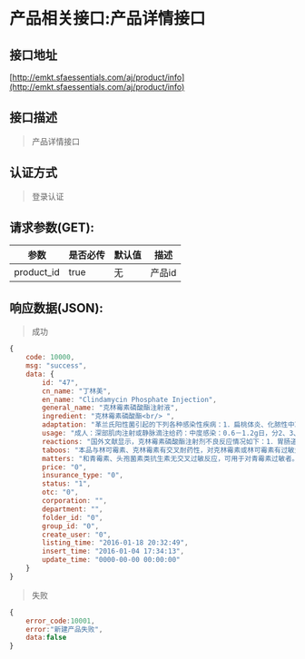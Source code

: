 # 产品相关接口:产品详情接口

## 接口地址

[http://emkt.sfaessentials.com/aj/product/info](http://emkt.sfaessentials.com/aj/product/info)

## 接口描述

> 产品详情接口

## 认证方式

> 登录认证

## 请求参数(GET):

| 参数 | 是否必传 | 默认值 |  描述 | 
| ---- | ----- | ----- | ----- | 
| product_id | true | 无 | 产品id | 


## 响应数据(JSON):
> 成功

```javascript
{
    code: 10000,
    msg: "success",
    data: {
        id: "47",
        cn_name: "丁林美",
        en_name: "Clindamycin Phosphate Injection",
        general_name: "克林霉素磷酸酯注射液",
        ingredient: "克林霉素磷酸酯<br/> ",
        adaptation: "革兰氏阳性菌引起的下列各种感染性疾病：1．扁桃体炎、化脓性中耳炎、鼻窦炎等。2．急性支气管炎、慢性支气管炎急性发作、肺脓肿和支气管扩张合并感染等。3．皮肤和软组织感染：疖、痈、脓肿、蜂窝组织炎、创伤、烧伤和手术后感染等。4．泌尿系统感染：急 ...",
        usage: "成人：深部肌肉注射或静脉滴注给药：中度感染：0.6－1.2g日，分2、3、4等剂量，每12、8、6小时一次。严重感染：1.2－2",
        reactions: "国外文献显示，克林霉素磷酸酯注射剂不良反应情况如下：1．胃肠道反应：常见恶心、呕吐、腹痛、腹泻等；严重者有腹绞痛、腹部压痛、严重",
        taboos: "本品与林可霉素、克林霉素有交叉耐药性，对克林霉素或林可霉素有过敏史者禁用。<br/> ",
        matters: "和青霉素、头孢菌素类抗生素无交叉过敏反应，可用于对青霉素过敏者。 <br/> 与氨苄青霉素、苯妥英、巴比妥盐酸盐、氨茶碱、葡萄糖",
        price: "0",
        insurance_type: "0",
        status: "1",
        otc: "0",
        corporation: "",
        department: "",
        folder_id: "0",
        group_id: "0",
        create_user: "0",
        listing_time: "2016-01-18 20:32:49",
        insert_time: "2016-01-04 17:34:13",
        update_time: "0000-00-00 00:00:00"
    }
}
```
> 失败 

```javascript
{
    error_code:10001,
    error:"新建产品失败",
    data:false
}
```
